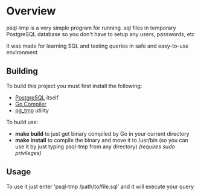 # Overview
psql-tmp is a very simple program for running .sql files in temporary PostgreSQL database so you don't have to setup any users, passwords, etc

It was made for learning SQL and testing queries in safe and easy-to-use environment

## Building
To build this project you must first install the following:
- [PostgreSQL](https://github.com/postgres/postgres) itself
- [Go Compiler](https://go.dev/)
- [pg_tmp](https://github.com/eradman/ephemeralpg/) utility

To build use:
- **make build** to just get binary compiled by Go in your current directory
- **make install** to compile the binary and move it to /usr/bin (so you can use it by just typing psql-tmp from any directory) *(requires sudo privileges)*

## Usage
To use it just enter 'psql-tmp /path/to/file.sql' and it will execute your query
